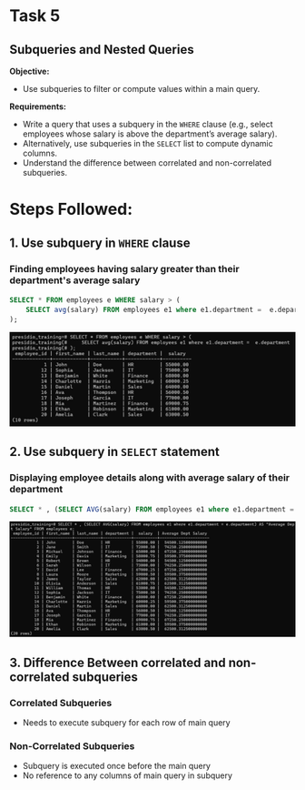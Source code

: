# Task 5

## **Subqueries and Nested Queries**
    
**Objective:**
    
- Use subqueries to filter or compute values within a main query.
    
**Requirements:**
    
- Write a query that uses a subquery in the `WHERE` clause (e.g., select employees whose salary is above the department’s average salary).
- Alternatively, use subqueries in the `SELECT` list to compute dynamic columns.
- Understand the difference between correlated and non-correlated subqueries.

# Steps Followed:

## 1. Use subquery in `WHERE` clause

### Finding employees having salary greater than their department's average salary 

``` sql
SELECT * FROM employees e WHERE salary > (
    SELECT avg(salary) FROM employees e1 where e1.department =  e.department
);
```
![alt text](image.png)

## 2. Use subquery in `SELECT` statement

### Displaying employee details along with average salary of their department

``` sql
SELECT * , (SELECT AVG(salary) FROM employees e1 where e1.department = e.department) AS "Average Dept Salary" FROM employees e;
```
![alt text](image-1.png)

## 3. Difference Between correlated and non-correlated subqueries

### Correlated Subqueries
- Needs to execute subquery for each row of main query 


### Non-Correlated Subqueries
- Subquery is executed once before the main query
- No reference to any columns of main query in subquery
